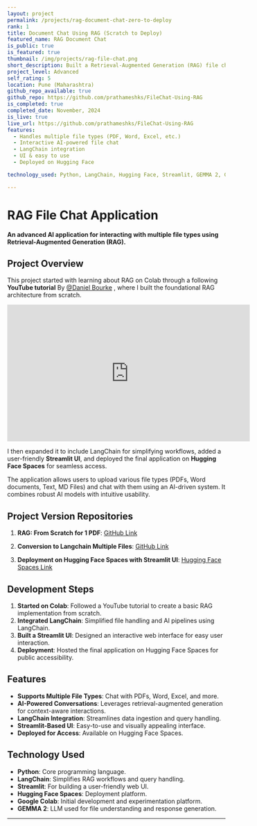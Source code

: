 ```yaml
---
layout: project
permalink: /projects/rag-document-chat-zero-to-deploy
rank: 1
title: Document Chat Using RAG (Scratch to Deploy)
featured_name: RAG Document Chat
is_public: true
is_featured: true
thumbnail: /img/projects/rag-file-chat.png
short_description: Built a Retrieval-Augmented Generation (RAG) file chat application to interact with multiple file types using AI and deployed it on Hugging Face.
project_level: Advanced
self_rating: 5
location: Pune (Maharashtra)
github_repo_available: true
github_repo: https://github.com/prathameshks/FileChat-Using-RAG
is_completed: true
completed_date: November, 2024
is_live: true
live_url: https://github.com/prathameshks/FileChat-Using-RAG
features:
  - Handles multiple file types (PDF, Word, Excel, etc.)
  - Interactive AI-powered file chat
  - LangChain integration
  - UI & easy to use
  - Deployed on Hugging Face

technology_used: Python, LangChain, Hugging Face, Streamlit, GEMMA 2, Google Colab, Vector DB(Chroma), Embeddings 

---
```

# RAG File Chat Application

**An advanced AI application for interacting with multiple file types using Retrieval-Augmented Generation (RAG).**

## Project Overview

This project started with learning about RAG on Colab through a following **YouTube tutorial** By <a href="https://www.youtube.com/@mrdbourke">@Daniel Bourke</a>
, where I built the foundational RAG architecture from scratch. 

<iframe width="560" height="315" src="https://www.youtube.com/embed/qN_2fnOPY-M?si=dJmfAF3n7uDG27oI" title="YouTube video player" frameborder="0" allow="accelerometer; autoplay; clipboard-write; encrypted-media; gyroscope; picture-in-picture; web-share" referrerpolicy="strict-origin-when-cross-origin" allowfullscreen></iframe>

I then expanded it to include LangChain for simplifying workflows, added a user-friendly **Streamlit UI**, and deployed the final application on **Hugging Face Spaces** for seamless access.

The application allows users to upload various file types (PDFs, Word documents, Text, MD Files) and chat with them using an AI-driven system. It combines robust AI models with intuitive usability.

## Project Version Repositories

1. **RAG: From Scratch for 1 PDF**: [GitHub Link](https://github.com/prathameshks/FileChat-Using-RAG)

2. **Conversion to Langchain Multiple Files**: [GitHub Link](https://github.com/prathameshks/RAG-using-langchain)

3. **Deployment on Hugging Face Spaces with Streamlit UI**: [Hugging Face Spaces Link](https://huggingface.co/spaces/prathameshks/FileChat-Using-RAG)

## Development Steps

1. **Started on Colab**: Followed a YouTube tutorial to create a basic RAG implementation from scratch.
2. **Integrated LangChain**: Simplified file handling and AI pipelines using LangChain.
3. **Built a Streamlit UI**: Designed an interactive web interface for easy user interaction.
4. **Deployment**: Hosted the final application on Hugging Face Spaces for public accessibility.

## Features

- **Supports Multiple File Types**: Chat with PDFs, Word, Excel, and more.
- **AI-Powered Conversations**: Leverages retrieval-augmented generation for context-aware interactions.
- **LangChain Integration**: Streamlines data ingestion and query handling.
- **Streamlit-Based UI**: Easy-to-use and visually appealing interface.
- **Deployed for Access**: Available on Hugging Face Spaces.

## Technology Used

- **Python**: Core programming language.
- **LangChain**: Simplifies RAG workflows and query handling.
- **Streamlit**: For building a user-friendly web UI.
- **Hugging Face Spaces**: Deployment platform.
- **Google Colab**: Initial development and experimentation platform.
- **GEMMA 2**: LLM used for file understanding and response generation.

---